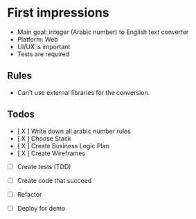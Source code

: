 # First impressions

- Main goal: integer (Arabic number) to English text converter
- Platform: Web
- UI/UX is important
- Tests are required
## Rules
- Can't use external libraries for the conversion.
## Todos
- [ X ] Write down all arabic number rules
- [ X ] Choose Stack
- [ X ] Create Business Logic Plan
- [ X ] Create Wireframes
- [ ] Create tests (TDD)
- [ ] Create code that succeed
- [ ] Refactor
- [ ] Deploy for demo

